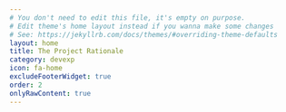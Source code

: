 ```yaml
---
# You don't need to edit this file, it's empty on purpose.
# Edit theme's home layout instead if you wanna make some changes
# See: https://jekyllrb.com/docs/themes/#overriding-theme-defaults
layout: home
title: The Project Rationale
category: devexp
icon: fa-home
excludeFooterWidget: true
order: 2
onlyRawContent: true
---
```


<script type="text/javascript">

    /*

    Possible values are:
      zindex
      backgroundColour
      backgroundHoverColour
      foregroundColour
      foregroundHoverColour
      top
      bottom
      left
      right
      margin

    */

    var npsConfig = { 
      styling: { 
        backgroundHoverColour: '#1765A5', 
        foregroundHoverColour: 'grey', 
        backgroundColour: '#1C7ACC',
        foregroundColour: 'white', 
        bottom: '20px', 
        right: '20px'
      } 
    };

    initialzeCodeRedNpsWidget(npsConfig);

  </script>